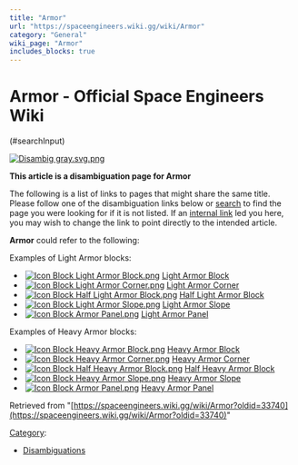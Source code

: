 ```yaml
---
title: "Armor"
url: "https://spaceengineers.wiki.gg/wiki/Armor"
category: "General"
wiki_page: "Armor"
includes_blocks: true
---
```


# Armor - Official Space Engineers Wiki

(#searchInput)

[![Disambig gray.svg.png](https://spaceengineers.wiki.gg/images/thumb/Disambig_gray.svg.png/50px-Disambig_gray.svg.png?6d33b7)](https://spaceengineers.wiki.gg/wiki/File:Disambig_gray.svg.png)

**This article is a disambiguation page for Armor**

The following is a list of links to pages that might share the same title.  
Please follow one of the disambiguation links below or [search](https://spaceengineers.wiki.gg/wiki/Special:Search "Special:Search") to find the page you were looking for if it is not listed. If an [internal link](https://spaceengineers.wiki.gg/wiki/Special:WhatLinksHere/Armor "Special:WhatLinksHere/Armor") led you here, you may wish to change the link to point directly to the intended article.

**Armor** could refer to the following:

Examples of Light Armor blocks:

*    [![Icon Block Light Armor Block.png](https://spaceengineers.wiki.gg/images/thumb/Icon_Block_Light_Armor_Block.png/21px-Icon_Block_Light_Armor_Block.png?217f89)](https://spaceengineers.wiki.gg/wiki/Light_Armor_Block "Light Armor Block") [Light Armor Block](https://spaceengineers.wiki.gg/wiki/Light_Armor_Block "Light Armor Block")
*    [![Icon Block Light Armor Corner.png](https://spaceengineers.wiki.gg/images/thumb/Icon_Block_Light_Armor_Corner.png/21px-Icon_Block_Light_Armor_Corner.png?33d695)](https://spaceengineers.wiki.gg/wiki/Light_Armor_Corner "Light Armor Corner") [Light Armor Corner](https://spaceengineers.wiki.gg/wiki/Light_Armor_Corner "Light Armor Corner")
*    [![Icon Block Half Light Armor Block.png](https://spaceengineers.wiki.gg/images/thumb/Icon_Block_Half_Light_Armor_Block.png/21px-Icon_Block_Half_Light_Armor_Block.png?576a2b)](https://spaceengineers.wiki.gg/wiki/Half_Light_Armor_Block "Half Light Armor Block") [Half Light Armor Block](https://spaceengineers.wiki.gg/wiki/Half_Light_Armor_Block "Half Light Armor Block")
*    [![Icon Block Light Armor Slope.png](https://spaceengineers.wiki.gg/images/thumb/Icon_Block_Light_Armor_Slope.png/21px-Icon_Block_Light_Armor_Slope.png?b6bfa1)](https://spaceengineers.wiki.gg/wiki/Light_Armor_Slope "Light Armor Slope") [Light Armor Slope](https://spaceengineers.wiki.gg/wiki/Light_Armor_Slope "Light Armor Slope")
*    [![Icon Block Armor Panel.png](https://spaceengineers.wiki.gg/images/thumb/Icon_Block_Armor_Panel.png/21px-Icon_Block_Armor_Panel.png?ecdcb5)](https://spaceengineers.wiki.gg/wiki/Armor_Panel "Armor Panel") [Light Armor Panel](https://spaceengineers.wiki.gg/wiki/Armor_Panel "Armor Panel")

Examples of Heavy Armor blocks:

*    [![Icon Block Heavy Armor Block.png](https://spaceengineers.wiki.gg/images/thumb/Icon_Block_Heavy_Armor_Block.png/21px-Icon_Block_Heavy_Armor_Block.png?32be9b)](https://spaceengineers.wiki.gg/wiki/Heavy_Armor_Block "Heavy Armor Block") [Heavy Armor Block](https://spaceengineers.wiki.gg/wiki/Heavy_Armor_Block "Heavy Armor Block")
*    [![Icon Block Heavy Armor Corner.png](https://spaceengineers.wiki.gg/images/thumb/Icon_Block_Heavy_Armor_Corner.png/21px-Icon_Block_Heavy_Armor_Corner.png?6c6987)](https://spaceengineers.wiki.gg/wiki/Heavy_Armor_Corner "Heavy Armor Corner") [Heavy Armor Corner](https://spaceengineers.wiki.gg/wiki/Heavy_Armor_Corner "Heavy Armor Corner")
*    [![Icon Block Half Heavy Armor Block.png](https://spaceengineers.wiki.gg/images/thumb/Icon_Block_Half_Heavy_Armor_Block.png/21px-Icon_Block_Half_Heavy_Armor_Block.png?576a2b)](https://spaceengineers.wiki.gg/wiki/Half_Heavy_Armor_Block "Half Heavy Armor Block") [Half Heavy Armor Block](https://spaceengineers.wiki.gg/wiki/Half_Heavy_Armor_Block "Half Heavy Armor Block")
*    [![Icon Block Heavy Armor Slope.png](https://spaceengineers.wiki.gg/images/thumb/Icon_Block_Heavy_Armor_Slope.png/21px-Icon_Block_Heavy_Armor_Slope.png?b6bfa1)](https://spaceengineers.wiki.gg/wiki/Heavy_Armor_Slope "Heavy Armor Slope") [Heavy Armor Slope](https://spaceengineers.wiki.gg/wiki/Heavy_Armor_Slope "Heavy Armor Slope")
*    [![Icon Block Armor Panel.png](https://spaceengineers.wiki.gg/images/thumb/Icon_Block_Armor_Panel.png/21px-Icon_Block_Armor_Panel.png?ecdcb5)](https://spaceengineers.wiki.gg/wiki/Armor_Panel "Armor Panel") [Heavy Armor Panel](https://spaceengineers.wiki.gg/wiki/Armor_Panel "Armor Panel")

Retrieved from "[https://spaceengineers.wiki.gg/wiki/Armor?oldid=33740](https://spaceengineers.wiki.gg/wiki/Armor?oldid=33740)"

[Category](https://spaceengineers.wiki.gg/wiki/Special:Categories "Special:Categories"):

*   [Disambiguations](https://spaceengineers.wiki.gg/wiki/Category:Disambiguations "Category:Disambiguations")